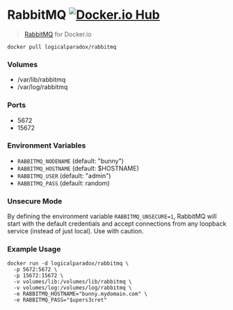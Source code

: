# RabbitMQ [![Docker.io Hub](http://img.shields.io/badge/docker.io%20hub-logicalparadox%2Frabbitmq-blue.svg?style=flat-square)](https://registry.hub.docker.com/u/logicalparadox/rabbitmq/)

> [RabbitMQ](http://www.rabbitmq.com/) for Docker.io

    docker pull logicalparadox/rabbitmq

### Volumes

 - /var/lib/rabbitmq
 - /var/log/rabbitmq

### Ports

 - 5672
 - 15672

### Environment Variables

 - `RABBITMQ_NODENAME` (default: "bunny")
 - `RABBITMQ_HOSTNAME` (default: $HOSTNAME)
 - `RABBITMQ_USER` (default: "admin")
 - `RABBITMQ_PASS` (default: random)

### Unsecure Mode

By defining the environment variable `RABBITMQ_UNSECURE=1`, RabbitMQ will start 
with the default credentials and accept connections from any loopback service 
(instead of just local). Use with caution.

### Example Usage

    docker run -d logicalparadox/rabbitmq \
      -p 5672:5672 \
      -p 15672:15672 \
      -v volumes/lib:/volumes/lib/rabbitmq \
      -v volumes/log:/volumes/log/rabbitmq \
      -e RABBITMQ_HOSTNAME="bunny.mydomain.com" \
      -e RABBITMQ_PASS="$upers3cret"
